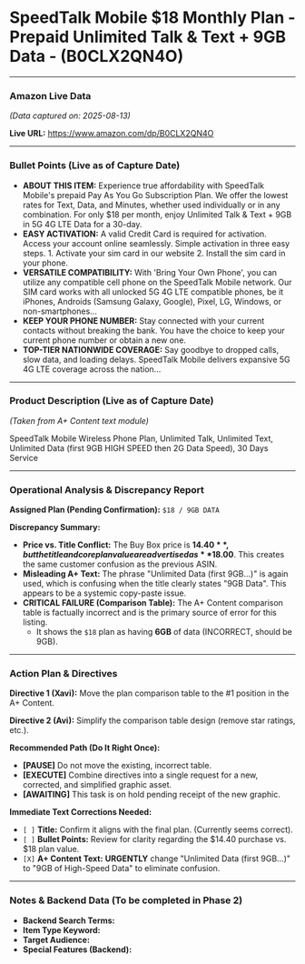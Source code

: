 # SpeedTalk Mobile $18 Monthly Plan - Prepaid Unlimited Talk & Text + 9GB Data - (B0CLX2QN4O)

---

### Amazon Live Data

*(Data captured on: 2025-08-13)*

**Live URL:** https://www.amazon.com/dp/B0CLX2QN4O

---

### Bullet Points (Live as of Capture Date)

*   **ABOUT THIS ITEM:** Experience true affordability with SpeedTalk Mobile's prepaid Pay As You Go Subscription Plan. We offer the lowest rates for Text, Data, and Minutes, whether used individually or in any combination. For only $18 per month, enjoy Unlimited Talk & Text + 9GB in 5G 4G LTE Data for a 30-day.
*   **EASY ACTIVATION:** A valid Credit Card is required for activation. Access your account online seamlessly. Simple activation in three easy steps. 1. Activate your sim card in our website 2. Install the sim card in your phone.
*   **VERSATILE COMPATIBILITY:** With 'Bring Your Own Phone', you can utilize any compatible cell phone on the SpeedTalk Mobile network. Our SIM card works with all unlocked 5G 4G LTE compatible phones, be it iPhones, Androids (Samsung Galaxy, Google), Pixel, LG, Windows, or non-smartphones...
*   **KEEP YOUR PHONE NUMBER:** Stay connected with your current contacts without breaking the bank. You have the choice to keep your current phone number or obtain a new one.
*   **TOP-TIER NATIONWIDE COVERAGE:** Say goodbye to dropped calls, slow data, and loading delays. SpeedTalk Mobile delivers expansive 5G 4G LTE coverage across the nation...

---

### Product Description (Live as of Capture Date)

*(Taken from A+ Content text module)*

SpeedTalk Mobile Wireless Phone Plan, Unlimited Talk, Unlimited Text, Unlimited Data (first 9GB HIGH SPEED then 2G Data Speed), 30 Days Service

---

### **Operational Analysis & Discrepancy Report**

**Assigned Plan (Pending Confirmation):** `$18 / 9GB DATA`

**Discrepancy Summary:**

- **Price vs. Title Conflict:** The Buy Box price is **$14.40**, but the title and core plan value are advertised as **$18.00**. This creates the same customer confusion as the previous ASIN.
- **Misleading A+ Text:** The phrase "Unlimited Data (first 9GB...)" is again used, which is confusing when the title clearly states "9GB Data". This appears to be a systemic copy-paste issue.
- **CRITICAL FAILURE (Comparison Table):** The A+ Content comparison table is factually incorrect and is the primary source of error for this listing.
  - It shows the `$18` plan as having **6GB** of data (INCORRECT, should be 9GB).

---

### **Action Plan & Directives**

**Directive 1 (Xavi):** Move the plan comparison table to the #1 position in the A+ Content.

**Directive 2 (Avi):** Simplify the comparison table design (remove star ratings, etc.).

**Recommended Path (Do It Right Once):**
- **[PAUSE]** Do not move the existing, incorrect table.
- **[EXECUTE]** Combine directives into a single request for a new, corrected, and simplified graphic asset.
- **[AWAITING]** This task is on hold pending receipt of the new graphic.

**Immediate Text Corrections Needed:**
- `[ ]` **Title:** Confirm it aligns with the final plan. (Currently seems correct).
- `[ ]` **Bullet Points:** Review for clarity regarding the $14.40 purchase vs. $18 plan value.
- `[X]` **A+ Content Text:** **URGENTLY** change "Unlimited Data (first 9GB...)" to "9GB of High-Speed Data" to eliminate confusion.

---

### Notes & Backend Data (To be completed in Phase 2)

- **Backend Search Terms:**
- **Item Type Keyword:**
- **Target Audience:**
- **Special Features (Backend):**
